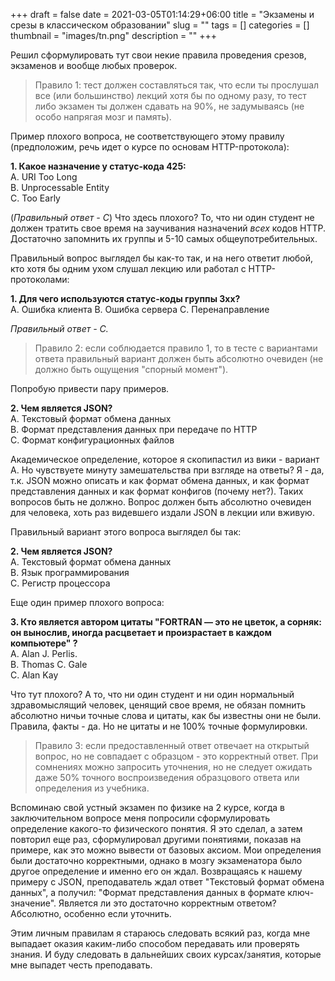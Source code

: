 +++ 
draft = false
date = 2021-03-05T01:14:29+06:00
title = "Экзамены и срезы в классическом образовании"
slug = "" 
tags = []
categories = []
thumbnail = "images/tn.png"
description = ""
+++

Решил сформулировать тут свои некие правила проведения срезов, экзаменов и вообще любых проверок. 
>Правило 1: тест должен составляться так, что если ты прослушал все (или большинство) лекций хотя бы по одному разу, то тест либо экзамен ты должен сдавать на 90%, не задумываясь (не особо напрягая мозг и память). 

Пример плохого вопроса, не соответствующего этому правилу (предположим, речь идет о курсе по основам HTTP-протокола):

**1. Какое назначение у статус-кода 425:**  
A. URI Too Long  
B. Unprocessable Entity  
C. Too Early  

(*Правильный ответ - C*) Что здесь плохого? То, что ни один студент не должен тратить свое время на заучивания назначений *всех* кодов HTTP. Достаточно запомнить их группы и 5-10 самых общеупотребительных. 

Правильный вопрос выглядел бы как-то так, и на него ответит любой, кто хотя бы одним ухом слушал лекцию или работал с HTTP-протоколами:

**1. Для чего используются статус-коды группы 3xx?**  
A. Ошибка клиента
B. Ошибка сервера
C. Перенаправление

*Правильный ответ - C.*

>Правило 2: если соблюдается правило 1, то в тесте с вариантами ответа правильный вариант должен быть абсолютно очевиден (не должно быть ощущения "спорный момент").

Попробую привести пару примеров.

**2. Чем является JSON?**  
A. Текстовый формат обмена данных  
B. Формат представления данных при передаче по HTTP  
C. Формат конфигурационных файлов  

Академическое определение, которое я скопипастил из вики - вариант А. Но чувствуете минуту замешательства при взгляде на ответы? Я - да, т.к. JSON можно описать и как формат обмена данных, и как формат представления данных и как формат конфигов (почему нет?). Таких вопросов быть не должно. Вопрос должен быть абсолютно очевиден для человека, хоть раз видевшего издали JSON в лекции или вживую.

Правильный вариант этого вопроса выглядел бы так:

**2. Чем является JSON?**  
A. Текстовый формат обмена данных  
B. Язык программирования  
C. Регистр процессора  

Еще один пример плохого вопроса:

**3. Кто является автором цитаты "FORTRAN — это не цветок, а сорняк: он вынослив, иногда расцветает и произрастает в каждом компьютере" ?**   
A. Alan J. Perlis.  
B. Thomas C. Gale  
C. Alan Kay  

Что тут плохого? А то, что ни один студент и ни один нормальный здравомыслящий человек, ценящий свое время, не обязан помнить абсолютно ничьи точные слова и цитаты, как бы известны они не были. Правила, факты - да. Но не цитаты и не 100% точные формулировки.

>Правило 3: если предоставленный ответ отвечает на открытый вопрос, но не совпадает с образцом - это корректный ответ. При сомнениях можно запросить уточнения, но не следует ожидать даже 50% точного воспроизведения образцового ответа или определения из учебника.

Вспоминаю свой устный экзамен по физике на 2 курсе, когда в заключительном вопросе меня попросили сформулировать определение какого-то физического понятия. Я это сделал, а затем повторил еще раз, сформулировал другими понятиями, показав на примере, как это можно вывести от базовых аксиом. Мои определения были достаточно корректными, однако в мозгу экзаменатора было другое определение и именно его он ждал. Возвращаясь к нашему примеру с JSON, преподаватель ждал ответ "Текстовый формат обмена данных", а получил: "Формат представления данных в формате ключ-значение". 
Является ли это достаточно корректным ответом? Абсолютно, особенно если уточнить.

Этим личным правилам я стараюсь следовать всякий раз, когда мне выпадает оказия каким-либо способом передавать или проверять знания. И буду следовать в дальнейших своих курсах/занятия, которые мне выпадет честь преподавать. 